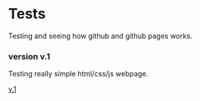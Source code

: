 # Tests
 Testing and seeing how github and github pages works.

### version v.1
   Testing really simple html/css/js webpage.   
   
   [v.1](https://piero0920.github.io/Tests/test-v1/) 
